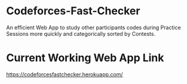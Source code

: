 # Codeforces-Fast-Checker
An efficient Web App to study other participants codes during Practice Sessions more quickly and categorically sorted by Contests.

# Current Working Web App Link
https://codeforcesfastchecker.herokuapp.com/

